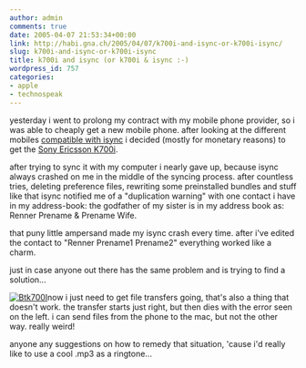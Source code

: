 ```yaml
---
author: admin
comments: true
date: 2005-04-07 21:53:34+00:00
link: http://habi.gna.ch/2005/04/07/k700i-and-isync-or-k700i-isync/
slug: k700i-and-isync-or-k700i-isync
title: k700i and isync (or k700i & isync :-)
wordpress_id: 757
categories:
- apple
- technospeak
---
```



yesterday i went to prolong my contract with my mobile phone provider, so i was able to cheaply get a new mobile phone. after looking at the different mobiles [compatible with isync](http://www.apple.com/isync/devices.html) i decided (mostly for monetary reasons) to get the [Sony Ericsson K700i](http://www.sonyericsson.com/k700/).
  
after trying to sync it with my computer i nearly gave up, because isync always crashed on me in the middle of the syncing process. after countless tries, deleting preference files, rewriting some preinstalled bundles and stuff like that isync notified me of a "duplication warning" with one contact i have in my address-book: the godfather of my sister is in my address book as: Renner Prename & Prename Wife.
  
that puny little ampersand made my isync crash every time. after i've edited the contact to "Renner Prename1 Prename2" everything worked like a charm.
  
just in case anyone out there has the same problem and is trying to find a solution...



[![Btk700I](http://habi.gna.ch/blog/images/btk700i-tm.jpg)](http://habi.gna.ch/blog/images/btk700i.jpg)now i just need to get file transfers going, that's also a thing that doesn't work. the transfer starts just right, but then dies with the error seen on the left. i can send files from the phone to the mac, but not the other way. really weird!
  
anyone any suggestions on how to remedy that situation, 'cause i'd really like to use a cool .mp3 as a ringtone...

